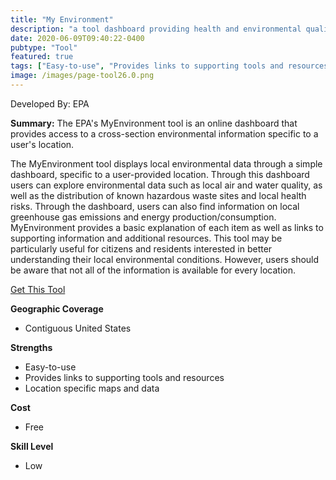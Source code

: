 ```yaml
---
title: "My Environment"
description: "a tool dashboard providing health and environmental quality assessments for the chosen locality"
date: 2020-06-09T09:40:22-0400
pubtype: "Tool"
featured: true
tags: ["Easy-to-use", "Provides links to supporting tools and resources", "Location specific maps and data"]
image: /images/page-tool26.0.png
---
```

Developed By: EPA

**Summary:** The EPA's MyEnvironment tool is an online dashboard that provides access to a cross-section environmental information specific to a user's location. 

The MyEnvironment tool displays local environmental data through a simple dashboard, specific to a user-provided location. Through this dashboard users can explore environmental data such as local air and water quality, as well as the distribution of known hazardous waste sites and local health risks. Through the dashboard, users can also find information on local greenhouse gas emissions and energy production/consumption. MyEnvironment provides a basic explanation of each item as well as links to supporting information and additional resources. This tool may be particularly useful for citizens and residents interested in better understanding their local environmental conditions. However, users should be aware that not all of the information is available for every location. 



<a href="https://www3.epa.gov/myem/envmap/find.html" target="_blank">Get This Tool</a>

__**Geographic Coverage**__
- Contiguous United States

__**Strengths**__
-  Easy-to-use
-   Provides links to supporting tools and resources
-   Location specific maps and data

__**Cost**__
- Free

__**Skill Level**__
- Low
